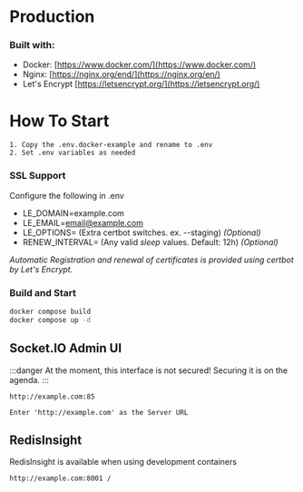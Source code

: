 # Production

### Built with:

- Docker: [https://www.docker.com/](https://www.docker.com/)
- Nginx: [https://nginx.org/end/](https://nginx.org/en/)
- Let's Encrypt [https://letsencrypt.org/](https://letsencrypt.org/)

# How To Start

```
1. Copy the .env.docker-example and rename to .env
2. Set .env variables as needed
```

### SSL Support

Configure the following in .env

- LE_DOMAIN=example.com
- LE_EMAIL=email@example.com
- LE_OPTIONS= (Extra certbot switches. ex. --staging) *(Optional)*
- RENEW_INTERVAL= (Any valid *sleep* values. Default: 12h) *(Optional)*

*Automatic Registration and renewal of certificates is provided using certbot by Let's Encrypt.*

### Build and Start

```bash
docker compose build
docker compose up -d
```

## Socket.IO Admin UI

:::danger
At the moment, this interface is not secured! Securing it is on the agenda.
:::

```
http://example.com:85

Enter 'http://example.com' as the Server URL
```

## RedisInsight

RedisInsight is available when using development containers

```
http://example.com:8001 /
```
